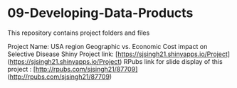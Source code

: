 # 09-Developing-Data-Products
This repository contains project folders and files

Project Name: USA region Geographic vs. Economic Cost impact on Selective Disease 
Shiny Project link: [https://sjsingh21.shinyapps.io/Project] (https://sjsingh21.shinyapps.io/Project)
RPubs link for slide display of this project : [http://rpubs.com/sjsingh21/87709] (http://rpubs.com/sjsingh21/87709)

